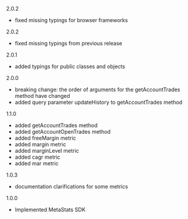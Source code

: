 2.0.2
  - fixed missing typings for browser frameworks

2.0.2
  - fixed missing typings from previous release

2.0.1
  - added typings for public classes and objects

2.0.0
  - breaking change: the order of arguments for the getAccountTrades method have changed
  - added query parameter updateHistory to getAccountTrades method

1.1.0
  - added getAccountTrades method
  - added getAccountOpenTrades method
  - added freeMargin metric
  - added margin metric
  - added marginLevel metric
  - added cagr metric
  - added mar metric

1.0.3
  - documentation clarifications for some metrics

1.0.0
  - Implemented MetaStats SDK